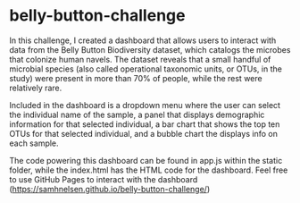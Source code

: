 # belly-button-challenge

In this challenge, I created a dashboard that allows users to interact with data from the Belly Button Biodiversity dataset, which catalogs the microbes that colonize human navels. The dataset reveals that a small handful of microbial species (also called operational taxonomic units, or OTUs, in the study) were present in more than 70% of people, while the rest were relatively rare.

Included in the dashboard is a dropdown menu where the user can select the individual name of the sample, a panel that displays demographic information for that selected individual, a bar chart that shows the top ten OTUs for that selected individual, and a bubble chart the displays info on each sample. 

The code powering this dashboard can be found in app.js within the static folder, while the index.html has the HTML code for the dashboard. Feel free to use GitHub Pages to interact with the dashboard (https://samhnelsen.github.io/belly-button-challenge/)
